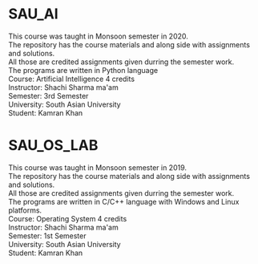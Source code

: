 # SAU_AI
This course was taught in Monsoon semester in 2020.<br/>
The repository has the course materials and along side with assignments and solutions.<br/>
All those are credited assignments given durring the semester work.<br/>
The programs are written in Python language<br/>
Course: Artificial Intelligence 4 credits<br/>
Instructor: Shachi Sharma ma'am<br/>
Semester: 3rd Semester <br/>
University: South Asian University<br/>
Student: Kamran Khan<br/>


# SAU_OS_LAB
This course was taught in Monsoon semester in 2019.<br/>
The repository has the course materials and along side with assignments and solutions.<br/>
All those are credited assignments given durring the semester work.<br/>
The programs are written in C/C++ language with Windows and Linux platforms.<br/>
Course: Operating System 4 credits<br/>
Instructor: Shachi Sharma ma'am<br/>
Semester: 1st Semester <br/>
University: South Asian University<br/>
Student: Kamran Khan<br/>
